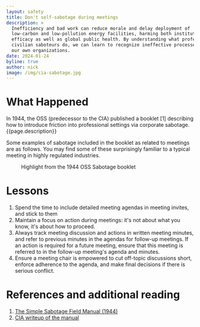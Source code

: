 ```yaml
---
layout: safety
title: Don't self-sabotage during meetings
description: >
  Inefficiency and bad work can reduce morale and delay deployment of
  low-carbon and low-pollution energy facilities, harming both institutional
  efficacy as well as global public health. By understanding what professional
  civilian saboteurs do, we can learn to recognize ineffective processes within
  our own organizations.
date: 2024-01-24
byline: true
author: nick
image: /img/cia-sabotage.jpg
---
```


<div class="row">
<div class="col-md-8" markdown="1">

# What Happened

In 1944, the OSS (predecessor to the CIA) published a booklet [1] describing how
to introduce friction into professional settings via corporate sabotage.
{{page.description}}

Some examples of sabotage included in the booklet as related to meetings
are as follows. You may find some of these surprisingly familiar to a typical
meeting in highly regulated industries.

<figure class="figure float-end w-100">
<a href="/img/cia-sabotage.jpg"><img class="figure-img img-fluid rounded"
src="/img/cia-sabotage.jpg"  alt=""/></a> 
<figcaption class="figure-caption">Highlight from the 1944 OSS Sabotage booklet</figcaption>
</figure>

# Lessons

1. Spend the time to include detailed meeting agendas in meeting invites, and stick to them
2. Maintain a focus on action during meetings: it's not about what you know, it's about how
   to proceed.
3. Always track meeting discussion and actions in written meeting minutes, and
   refer to previous minutes in the agendas for follow-up meetings. If an action is
   required for a future meeting, ensure that this meeting is referred to in the
   follow-up meeting's agenda and minutes.
4. Ensure a meeting chair is empowered to cut off-topic discussions short, enforce
   adherence to the agenda, and make final decisions if there is serious conflict.

# References and additional reading

1. [The Simple Sabotage Field Manual (1944)](https://www.cia.gov/static/5c875f3ec660e092cf893f60b4a288df/SimpleSabotage.pdf)
2. [CIA writeup of the manual](https://www.cia.gov/stories/story/the-art-of-simple-sabotage/)

</div>
</div>
